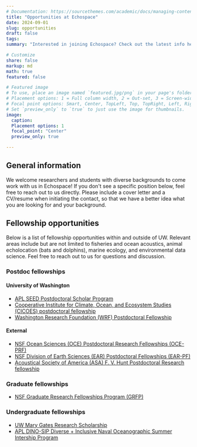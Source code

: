 ```yaml
---
# Documentation: https://sourcethemes.com/academic/docs/managing-content/
title: "Opportunities at Echospace"
date: 2024-09-01
slug: opportunities
draft: false
tags: 
summary: "Interested in joining Echospace? Check out the latest info here!"

# Customize
share: false
markup: md
math: true
featured: false

# Featured image
# To use, place an image named `featured.jpg/png` in your page's folder.
# Placement options: 1 = Full column width, 2 = Out-set, 3 = Screen-width
# Focal point options: Smart, Center, TopLeft, Top, TopRight, Left, Right, BottomLeft, Bottom, BottomRight
# Set `preview_only` to `true` to just use the image for thumbnails.
image:
  caption:
  Placement options: 1
  focal_point: "Center"
  preview_only: true

---
```


## General information

We welcome researchers and students with diverse backgrounds to come work with us in Echospace! If you don't see a specific position below, feel free to reach out to us directly. Please include a cover letter and a CV/resume when initiating the contact, so that we have a better idea what you are looking for and your background.


## Fellowship opportunities

Below is a list of fellowship opportunities within and outside of UW. Relevant areas include but are not limited to fisheries and ocean acoustics, animal echolocation (bats and dolphins), marine ecology, and environmental data science. Feel free to reach out to us for questions and discussion.


### Postdoc fellowships

#### University of Washington
- [APL SEED Postdoctoral Scholar Program](https://ap.washington.edu/ahr/position-details/?job_id=99111)
- [Cooperative Institute for Climate, Ocean, and Ecosystem Studies (CICOES) postdoctoral fellowship](https://cicoes.uw.edu/education/postdoc-program/)
- [Washington Research Foundation (WRF) Postdoctoral Fellowship](https://www.wrfseattle.org/grants/wrf-postdoctoral-fellowships/)

#### External
- [NSF Ocean Sciences (OCE) Postdoctoral Research Fellowships (OCE-PRF)](https://beta.nsf.gov/funding/opportunities/ocean-sciences-postdoctoral-research-fellowships-oce-prf-0)
- [NSF Division of Earth Sciences (EAR) Postdoctoral Fellowships (EAR-PF)](https://beta.nsf.gov/funding/opportunities/ear-postdoctoral-fellowships-ear-pf)
- [Acoustical Society of America (ASA) F. V. Hunt Postdoctoral Research fellowship](https://acousticalsociety.org/fellowships-and-scholarships/)


### Graduate fellowships

- [NSF Graduate Research Fellowships Program (GRFP)](https://www.nsfgrfp.org/)


### Undergraduate fellowships

- [UW Mary Gates Research Scholarship](https://expd.uw.edu/mge/apply/research/)
- [APL DINO-SIP Diverse + Inclusive Naval Oceanographic Summer Intership Program](https://www.apl.uw.edu/education/dino_sip.php)
